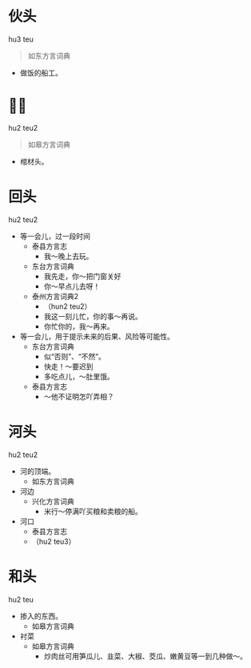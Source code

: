 # 伙头
hu3 teu
> 如东方言词典
- 做饭的船工。

# 𤖱头
hu2 teu2
> 如皋方言词典
- 棺材头。

# 回头
hu2 teu2
+ 等一会儿，过一段时间
  * 泰县方言志
    - 我～晚上去玩。
  * 东台方言词典
    - 我先走，你～把门窗关好
    - 你～早点儿去呀！
  * 泰州方言词典2
    + （hun2 teu2）
    - 我这一刻儿忙，你的事～再说。
    - 你忙你的，我～再来。
+ 等一会儿，用于提示未来的后果、风险等可能性。
  * 东台方言词典
    + 似“否则”、“不然”。
    - 快走！～要迟到
    - 多吃点儿，～肚里饿。
  * 泰县方言志
    - ～他不证明怎吖弄相？

# 河头
hu2 teu2
+ 河的顶端。
  * 如东方言词典
+ 河边
  * 兴化方言词典
    - 米行～停满吖买粮和卖粮的船。
+ 河口
  * 泰县方言志
  + （hu2 teu3）

# 和头
hu2 teu
+ 掺入的东西。
  * 如皋方言词典
+ 衬菜
  * 如皋方言词典
    - 炒肉丝可用笋瓜儿、韭菜、大椒、茭瓜、嫩黄豆等一到几种做～。
